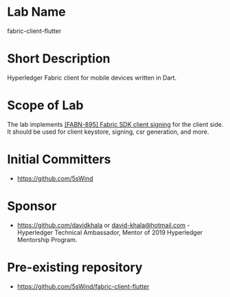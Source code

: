 # Lab Name
fabric-client-flutter

# Short Description
Hyperledger Fabric client for mobile devices written in Dart.

# Scope of Lab
The lab implements [[FABN-895] Fabric SDK client signing](https://docs.google.com/document/d/1gj5XB7yS-pfjpvZEUQh5lBGSIE6aQemu8A69tAYQtTc/edit#heading=h.blytbnfrd23h) for the client side. It should be used for client keystore, signing, csr generation, and more.

# Initial Committers
- https://github.com/5sWind

# Sponsor
- https://github.com/davidkhala or david-khala@hotmail.com - Hyperledger Technical Ambassador, Mentor of 2019 Hyperledger Mentorship Program.

# Pre-existing repository
- https://github.com/5sWind/fabric-client-flutter

